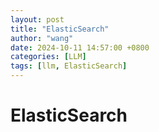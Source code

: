 ```yaml
---
layout: post 
title: "ElasticSearch"
author: "wang"
date: 2024-10-11 14:57:00 +0800
categories: [LLM]
tags: [llm, ElasticSearch]
---
```

# ElasticSearch